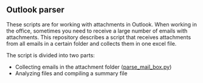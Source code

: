 ## Outlook parser
These scripts are for working with attachments in Outlook. When working in the office, sometimes you need to receive a large number of emails with attachments. This repository describes a script that receives attachments from all emails in a certain folder and collects them in one excel file.

The script is divided into two parts:
* Сollecting emails in the attachment folder ([parse_mail_box.py]((https://pages.github.com/)))
* Analyzing files and compiling a summary file

